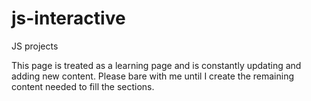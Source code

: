 # js-interactive
JS projects

This page is treated as a learning page and is constantly updating and adding new content.
Please bare with me until I create the remaining content needed to fill the sections.
